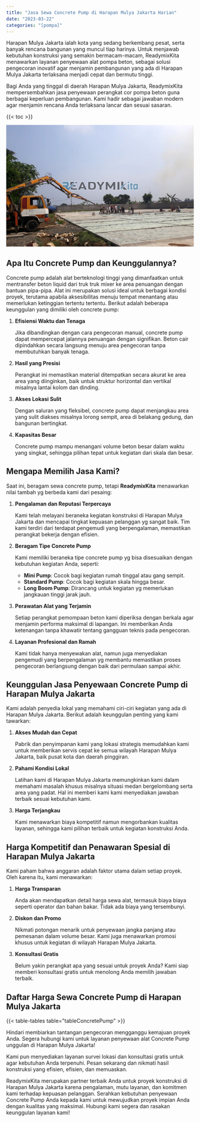 ```yaml
---
title: "Jasa Sewa Concrete Pump di Harapan Mulya Jakarta Harian"
date: "2023-03-22"
categories: "[pompa]"
---
```


Harapan Mulya Jakarta ialah kota yang sedang berkembang pesat, serta banyak rencana bangunan yang muncul tiap harinya. Untuk menjawab kebutuhan konstruksi yang semakin bermacam-macam, ReadymixKita menawarkan layanan penyewaan alat pompa beton, sebagai solusi pengecoran inovatif agar menjamin pembangunan yang ada di Harapan Mulya Jakarta terlaksana menjadi cepat dan bermutu tinggi.

Bagi Anda yang tinggal di daerah Harapan Mulya Jakarta, ReadymixKita mempersembahkan jasa penyewaan perangkat cor pompa beton guna berbagai keperluan pembangunan. Kami hadir sebagai jawaban modern agar menjamin rencana Anda terlaksana lancar dan sesuai sasaran.

{{< toc >}}

![Jasa Sewa Concrete Pump di Harapan Mulya Jakarta Harian](/images/pompa/sewa-pompa-09.jpg)

## Apa Itu Concrete Pump dan Keunggulannya?

Concrete pump adalah alat berteknologi tinggi yang dimanfaatkan untuk mentransfer beton liquid dari truk truk mixer ke area penuangan dengan bantuan pipa-pipa. Alat ini merupakan solusi ideal untuk berbagai kondisi proyek, terutama apabila aksesibilitas menuju tempat menantang atau memerlukan ketinggian tertentu tertentu. Berikut adalah beberapa keunggulan yang dimiliki oleh concrete pump:

1. **Efisiensi Waktu dan Tenaga**

   Jika dibandingkan dengan cara pengecoran manual, concrete pump dapat mempercepat jalannya penuangan dengan signifikan. Beton cair dipindahkan secara langsung menuju area pengecoran tanpa membutuhkan banyak tenaga.

2. **Hasil yang Presisi**

   Perangkat ini memastikan material ditempatkan secara akurat ke area area yang diinginkan, baik untuk struktur horizontal dan vertikal misalnya lantai kolom dan dinding.

3. **Akses Lokasi Sulit**

   Dengan saluran yang fleksibel, concrete pump dapat menjangkau area yang sulit diakses misalnya lorong sempit, area di belakang gedung, dan bangunan bertingkat.

4. **Kapasitas Besar**

   Concrete pump mampu menangani volume beton besar dalam waktu yang singkat, sehingga pilihan tepat untuk kegiatan dari skala dan besar.

## Mengapa Memilih Jasa Kami?

Saat ini, beragam sewa concrete pump, tetapi **ReadymixKita** menawarkan nilai tambah yg berbeda kami dari pesaing:

1. **Pengalaman dan Reputasi Terpercaya**

   Kami telah melayani beraneka kegiatan konstruksi di Harapan Mulya Jakarta dan mencapai tingkat kepuasan pelanggan yg sangat baik. Tim kami terdiri dari terdapat pengemudi yang berpengalaman, memastikan perangkat bekerja dengan efisien.

2. **Beragam Tipe Concrete Pump**

   Kami memiliki beraneka tipe concrete pump yg bisa disesuaikan dengan kebutuhan kegiatan Anda, seperti:
   - **Mini Pump**: Cocok bagi kegiatan rumah tinggal atau gang sempit.
   - **Standard Pump**: Cocok bagi kegiatan skala hingga besar.
   - **Long Boom Pump**: Dirancang untuk kegiatan yg memerlukan jangkauan tinggi jarak jauh.

3. **Perawatan Alat yang Terjamin**

   Setiap perangkat pemompaan beton kami diperiksa dengan berkala agar menjamin performa maksimal di lapangan. Ini memberikan Anda ketenangan tanpa khawatir tentang gangguan teknis pada pengecoran.

4. **Layanan Profesional dan Ramah**

   Kami tidak hanya menyewakan alat, namun juga menyediakan pengemudi yang berpengalaman yg membantu memastikan proses pengecoran berlangsung dengan baik dari permulaan sampai akhir.

## Keunggulan Jasa Penyewaan Concrete Pump di Harapan Mulya Jakarta

Kami adalah penyedia lokal yang memahami ciri-ciri kegiatan yang ada di Harapan Mulya Jakarta. Berikut adalah keunggulan penting yang kami tawarkan:

1. **Akses Mudah dan Cepat**

   Pabrik dan penyimpanan kami yang lokasi strategis memudahkan kami untuk memberikan servis cepat ke semua wilayah Harapan Mulya Jakarta, baik pusat kota dan daerah pinggiran.

2. **Pahami Kondisi Lokal**

   Latihan kami di Harapan Mulya Jakarta memungkinkan kami dalam memahami masalah khusus misalnya situasi medan bergelombang serta area yang padat. Hal ini memberi kami kami menyediakan jawaban terbaik sesuai kebutuhan kami.

3. **Harga Terjangkau**

   Kami menawarkan biaya kompetitif namun mengorbankan kualitas layanan, sehingga kami pilihan terbaik untuk kegiatan konstruksi Anda.

## Harga Kompetitif dan Penawaran Spesial di Harapan Mulya Jakarta

Kami paham bahwa anggaran adalah faktor utama dalam setiap proyek. Oleh karena itu, kami menawarkan:

1. **Harga Transparan**

   Anda akan mendapatkan detail harga sewa alat, termasuk biaya biaya seperti operator dan bahan bakar. Tidak ada biaya yang tersembunyi.

2. **Diskon dan Promo**

   Nikmati potongan menarik untuk penyewaan jangka panjang atau pemesanan dalam volume besar. Kami juga menawarkan promosi khusus untuk kegiatan di wilayah Harapan Mulya Jakarta.

3. **Konsultasi Gratis**

   Belum yakin perangkat apa yang sesuai untuk proyek Anda? Kami siap memberi konsultasi gratis untuk menolong Anda memilih jawaban terbaik.

## Daftar Harga Sewa Concrete Pump di Harapan Mulya Jakarta

{{< table-tables table="tableConcretePump" >}}

Hindari membiarkan tantangan pengecoran mengganggu kemajuan proyek Anda. Segera hubungi kami untuk layanan penyewaan alat Concrete Pump unggulan di Harapan Mulya Jakarta!

Kami pun menyediakan layanan survei lokasi dan konsultasi gratis untuk agar kebutuhan Anda terpenuhi. Pesan sekarang dan nikmati hasil konstruksi yang efisien, efisien, dan memuaskan.

ReadymixKita merupakan partner terbaik Anda untuk proyek konstruksi di Harapan Mulya Jakarta karena pengalaman, mutu layanan, dan komitmen kami terhadap kepuasan pelanggan. Serahkan kebutuhan penyewaan Concrete Pump Anda kepada kami untuk mewujudkan proyek impian Anda dengan kualitas yang maksimal. Hubungi kami segera dan rasakan keunggulan layanan kami!